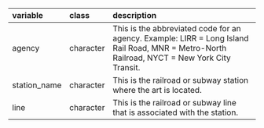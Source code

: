 |variable     |class     |description                           |
|:------------|:---------|:-------------------------------------|
|agency       |character |This is the abbreviated code for an agency. Example: LIRR = Long Island Rail Road, MNR = Metro-North Railroad, NYCT = New York City Transit. |
|station_name |character |This is the railroad or subway station where the art is located. |
|line         |character |This is the railroad or subway line that is associated with the station. |
